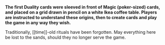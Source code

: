 **The first Duality cards were sleeved in front of Magic (poker-sized) cards, and placed on a grid drawn in pencil on a white Ikea coffee table. Players are instructed to understand these origins, then to create cards and play the game in any way they wish.**

Traditionally, [[time]]-old rituals have been forgotten. May everything here be lost to the sands, should they no longer serve the game.

